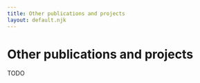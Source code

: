 ```yaml
---
title: Other publications and projects
layout: default.njk
---
```


# Other publications and projects

TODO

